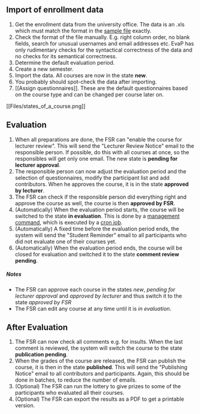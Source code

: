 ## Import of enrollment data

1.  Get the enrollment data from the university office. The data is an .xls which must match the format in the [sample file](../blob/master/evap/static/sample.xls) exactly.
1. Check the format of the file manually. E.g. right column order, no blank fields, search for unusual usernames and email addresses etc. EvaP has only rudimentary checks for the syntactical correctness of the data and no checks for its semantical correctness.
1. Determine the default evaluation period.
1. Create a new semester.
1. Import the data. All courses are now in the state **new**.
1. You probably should spot-check the data after importing.
1. [[Assign questionnaires]]. These are the default questionnaires based on the course type and can be changed per course later on.

[[Files/states_of_a_course.png]]

## Evaluation

1. When all preparations are done, the FSR can "enable the course for lecturer review". This will send the "Lecturer Review Notice" email to the responsible person. If possible, do this with all courses at once, so the responsibles will get only one email. The new state is **pending for lecturer approval**.
1. The responsible person can now adjust the evaluation period and the selection of questionnaires, modify the participant list and add contributors. When he approves the course, it is in the state **approved by lecturer**.
1. The FSR can check if the responsible person did everything right and approve the course as well, the course is then **approved by FSR**.
1. (Automatically) When the evaluation period starts, the course will be switched to the state **in evaluation**. This is done by a [management command](../blob/master/evap/fsr/management/commands/run_tasks.py), which is executed by a [cron job](../blob/master/docs/installation.rst#productive-environment-cron-configuration).
1. (Automatically) A fixed time before the evaluation period ends, the system will send the "Student Reminder" email to all participants who did not evaluate one of their courses yet.
1. (Automatically) When the evaluation period ends, the course will be closed for evaluation and switched it to the state **comment review pending**.

##### Notes
* The FSR can approve each course in the states *new*, *pending for lecturer approval* and *approved by lecturer* and thus switch it to the state *approved by FSR*
* The FSR can edit any course at any time until it is *in evaluation*.

## After Evaluation

1. The FSR can now check all comments e.g. for insults. When the last comment is reviewed, the system will switch the course to the state **publication pending**.
1. When the grades of the course are released, the FSR can publish the course, it is then in the state **published**. This will send the "Publishing Notice" email to all contributors and participants. Again, this should be done in batches, to reduce the number of emails.
1. (Optional) The FSR can run the lottery to give prizes to some of the participants who evaluated all their courses.
1. (Optional) The FSR can export the results as a PDF to get a printable version.

